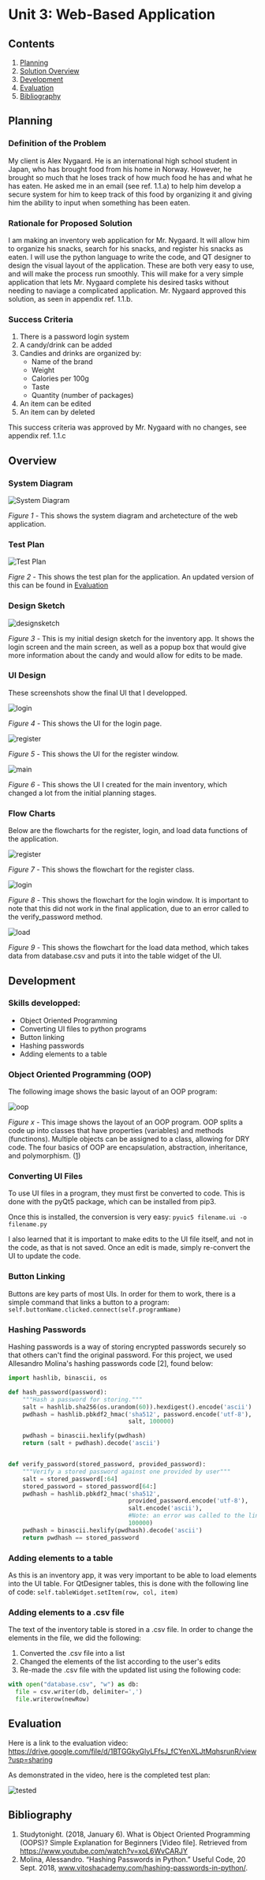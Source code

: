 # Unit 3: Web-Based Application

Contents
----
  1. [Planning](#planning)
  2. [Solution Overview](#overview)
  3. [Development](#development)
  4. [Evaluation](#evaluation)
  5. [Bibliography](#bibliography)
  
  
Planning
---

### Definition of the Problem
My client is Alex Nygaard. He is an international high school student in Japan, who has brought food from his home in Norway. However, he brought so much that he loses track of how much food he has and what he has eaten. He asked me in an email (see ref. 1.1.a) to help him develop a secure system for him to keep track of this food by organizing it and giving him the ability to input when something has been eaten.

### Rationale for Proposed Solution
I am making an inventory web application for Mr. Nygaard. It will allow him to organize his snacks, search for his snacks, and register his snacks as eaten. I will use the python language to write the code, and QT designer to design the visual layout of the application. These are both very easy to use, and will make the process run smoothly. This will make for a very simple application that lets Mr. Nygaard complete his desired tasks without needing to naviage a complicated application. Mr. Nygaard approved this solution, as seen in appendix ref. 1.1.b.

### Success Criteria
1. There is a password login system
2. A candy/drink can be added
3. Candies and drinks are organized by:
    * Name of the brand
    * Weight
    * Calories per 100g
    * Taste
    * Quantity (number of packages)
4. An item can be edited
5. An item can by deleted

This success criteria was approved by Mr. Nygaard with no changes, see appendix ref. 1.1.c


Overview
---

### System Diagram
![System Diagram](images/sys_diagram.png)

*Figure 1* - This shows the system diagram and archetecture of the web application.

### Test Plan

![Test Plan](images/testplan.png)

*Figre 2* - This shows the test plan for the application. An updated version of this can be found in [Evaluation](#evaluation)

### Design Sketch

![designsketch](images/sketch.jpg)

*Figure 3* - This is my initial design sketch for the inventory app. It shows the login screen and the main screen, as well as a popup box that would give more information about the candy and would allow for edits to be made.

### UI Design
These screenshots show the final UI that I developped.

![login](images/login.png)

*Figure 4* - This shows the UI for the login page.

![register](images/register.png)

*Figure 5* - This shows the UI for the register window.

![main](images/table.png)

*Figure 6* - This shows the UI I created for the main inventory, which changed a lot from the initial planning stages.

### Flow Charts
Below are the flowcharts for the register, login, and load data functions of the application.

![register](images/register_flow.JPG)

*Figure 7* - This shows the flowchart for the register class.

![login](images/login_flow.JPG)

*Figure 8* - This shows the flowchart for the login window. It is important to note that this did not work in the final application, due to an error called to the verify_password method.

![load](images/load_flow.JPG)

*Figure 9* - This shows the flowchart for the load data method, which takes data from database.csv and puts it into the table widget of the UI.


Development
---

### Skills developped:
* Object Oriented Programming
* Converting UI files to python programs
* Button linking
* Hashing passwords
* Adding elements to a table

### Object Oriented Programming (OOP)
The following image shows the basic layout of an OOP program:

![oop](images/oop.png)

*Figure x* - This image shows the layout of an OOP program. OOP splits a code up into classes that have properties (variables) and methods (functinons). Multiple objects can be assigned to a class, allowing for DRY code. The four basics of OOP are encapsulation, abstraction, inheritance, and polymorphism. ([1](#bibliography))

### Converting UI Files
To use UI files in a program, they must first be converted to code. This is done with the pyQt5 package, which can be installed from pip3.

Once this is installed, the conversion is very easy: `pyuic5 filename.ui -o filename.py`

I also learned that it is important to make edits to the UI file itself, and not in the code, as that is not saved. Once an edit is made, simply re-convert the UI to update the code.

### Button Linking
Buttons are key parts of most UIs. In order for them to work, there is a simple command that links a button to a program: `self.buttonName.clicked.connect(self.programName)`

### Hashing Passwords
Hashing passwords is a way of storing encrypted passwords securely so that others can't find the original password. For this project, we used Allesandro Molina's hashing passwords code [2], found below:

```.py
import hashlib, binascii, os

def hash_password(password):
    """Hash a password for storing."""
    salt = hashlib.sha256(os.urandom(60)).hexdigest().encode('ascii')
    pwdhash = hashlib.pbkdf2_hmac('sha512', password.encode('utf-8'),
                                  salt, 100000)

    pwdhash = binascii.hexlify(pwdhash)
    return (salt + pwdhash).decode('ascii')


def verify_password(stored_password, provided_password):
    """Verify a stored password against one provided by user"""
    salt = stored_password[:64]
    stored_password = stored_password[64:]
    pwdhash = hashlib.pbkdf2_hmac('sha512',
                                  provided_password.encode('utf-8'),
                                  salt.encode('ascii'), 
                                  #Note: an error was called to the line above in the excecution of the code#
                                  100000)
    pwdhash = binascii.hexlify(pwdhash).decode('ascii')
    return pwdhash == stored_password
```

### Adding elements to a table
As this is an inventory app, it was very important to be able to load elements into the UI table. For QtDesigner tables, this is done with the following line of code: `self.tableWidget.setItem(row, col, item)`

### Adding elements to a .csv file
The text of the inventory table is stored in a .csv file. In order to change the elements in the file, we did the following:
1. Converted the .csv file into a list
2. Changed the elements of the list according to the user's edits
3. Re-made the .csv file with the updated list using the following code:
```.py
with open("database.csv", "w") as db:
  file = csv.writer(db, delimiter=',')
  file.writerow(newRow)
```

Evaluation
--
Here is a link to the evaluation video: https://drive.google.com/file/d/1BTGGkyGlyLFfsJ_fCYenXLJtMqhsrunR/view?usp=sharing

As demonstrated in the video, here is the completed test plan:

![tested](images/complete_plan.png)

Bibliography
--
1. Studytonight. (2018, January 6). What is Object Oriented Programming (OOPS)? Simple Explanation for Beginners [Video file]. Retrieved from https://www.youtube.com/watch?v=xoL6WvCARJY
2. Molina, Alessandro. “Hashing Passwords in Python.” Useful Code, 20 Sept. 2018, www.vitoshacademy.com/hashing-passwords-in-python/.
